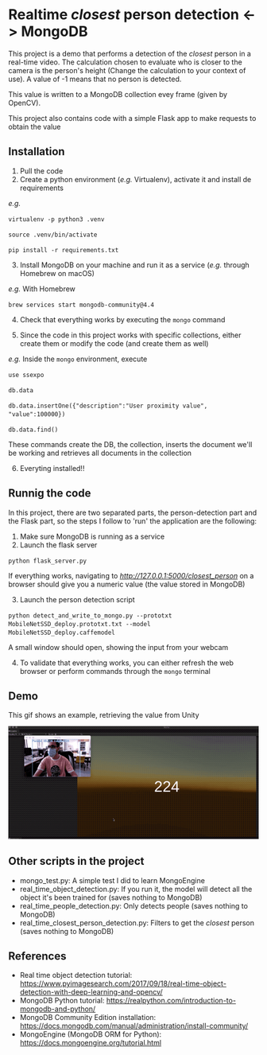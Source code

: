 # Realtime *closest* person detection <-> MongoDB

This project is a demo that performs a detection of the *closest* person in a real-time video. The calculation chosen to evaluate who is closer to the camera is the person's height (Change the calculation to your context of use). A value of -1 means that no person is detected.

This value is written to a MongoDB collection evey frame (given by OpenCV).

This project also contains code with a simple Flask app to make requests to obtain the value

## Installation

1. Pull the code
2. Create a python environment (*e.g.* Virtualenv), activate it and install de requirements

*e.g.* 

`virtualenv -p python3 .venv`

`source .venv/bin/activate`

`pip install -r requirements.txt`

3. Install MongoDB on your machine and run it as a service (*e.g.* through Homebrew on macOS)

*e.g.* With Homebrew

`brew services start mongodb-community@4.4`

4. Check that everything works by executing the `mongo` command

5. Since the code in this project works with specific collections, either create them or modify the code (and create them as well)

*e.g.* Inside the `mongo` environment, execute

`use ssexpo`

`db.data`

`db.data.insertOne({"description":"User proximity value", "value":100000})`

`db.data.find()`

These commands create the DB, the collection, inserts the document we'll be working and retrieves all documents in the collection

6. Everyting installed!!

## Runnig the code

In this project, there are two separated parts, the person-detection part and the Flask part, so the steps I follow to 'run' the application are the following:

1. Make sure MongoDB is running as a service
2. Launch the flask server

`python flask_server.py`

If everything works, navigating to *http://127.0.0.1:5000/closest_person* on a browser should give you a numeric value (the value stored in MongoDB)

3. Launch the person detection script

`python detect_and_write_to_mongo.py
        --prototxt MobileNetSSD_deploy.prototxt.txt
        --model MobileNetSSD_deploy.caffemodel`

A small window should open, showing the input from your webcam

4. To validate that everything works, you can either refresh the web browser or perform commands through the `mongo` terminal

## Demo

This gif shows an example, retrieving the value from Unity

![Unity demo](unity_demo.gif)

## Other scripts in the project

- mongo_test.py: A simple test I did to learn MongoEngine
- real_time_object_detection.py: If you run it, the model will detect all the object it's been trained for (saves nothing to MongoDB)
- real_time_people_detection.py: Only detects people (saves nothing to MongoDB)
- real_time_closest_person_detection.py: Filters to get the *closest* person (saves nothing to MongoDB)


## References
- Real time object detection tutorial: https://www.pyimagesearch.com/2017/09/18/real-time-object-detection-with-deep-learning-and-opencv/
- MongoDB Python tutorial: https://realpython.com/introduction-to-mongodb-and-python/
- MongoDB Community Edition installation: https://docs.mongodb.com/manual/administration/install-community/
- MongoEngine (MongoDB ORM for Python): https://docs.mongoengine.org/tutorial.html